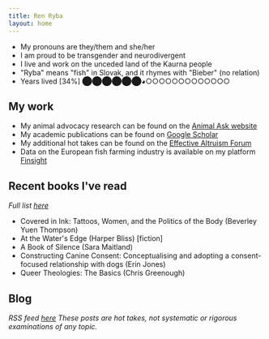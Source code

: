 ```yaml
---
title: Ren Ryba
layout: home
---
```


* My pronouns are they/them and she/her
* I am proud to be transgender and neurodivergent
* I live and work on the unceded land of the Kaurna people
* "Ryba" means "fish" in Slovak, and it rhymes with "Bieber" (no relation)
* Years lived [34%] ⬤⬤⬤⬤⬤⬤◕○○○○○○○○○○○○○

## My work
* My animal advocacy research can be found on the [Animal Ask website](https://www.animalask.org/research)
* My academic publications can be found on [Google Scholar](https://www.scholar.google.com/citations?hl=en&user=hCCZcZYAAAAJ&view_op=list_works&sortby=pubdate)
* My additional hot takes can be found on the [Effective Altruism Forum](https://forum.effectivealtruism.org/users/ren-ryba)
* Data on the European fish farming industry is available on my platform [Finsight](https://finsight.fish)  

## Recent books I've read
*Full list [here](books.html)*  
* Covered in Ink: Tattoos, Women, and the Politics of the Body (Beverley Yuen Thompson)
* At the Water's Edge (Harper Bliss) [fiction]
* A Book of Silence (Sara Maitland)
* Constructing Canine Consent: Conceptualising and adopting a consent-focused relationship with dogs (Erin Jones)
* Queer Theologies: The Basics (Chris Greenough)

## Blog
*RSS feed [here](feed.xml)*
*These posts are hot takes, not systematic or rigorous examinations of any topic.*
